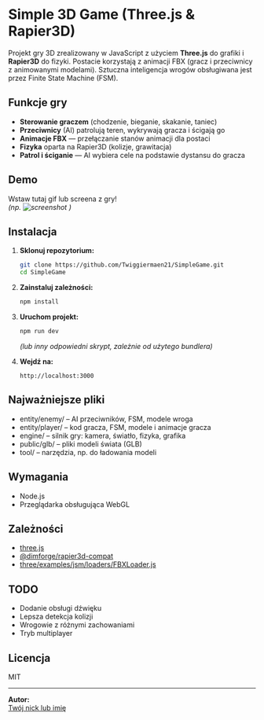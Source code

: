 # Simple 3D Game (Three.js & Rapier3D)

Projekt gry 3D zrealizowany w JavaScript z użyciem **Three.js** do grafiki i **Rapier3D** do fizyki. Postacie korzystają z animacji FBX (gracz i przeciwnicy z animowanymi modelami). Sztuczna inteligencja wrogów obsługiwana jest przez Finite State Machine (FSM).

## Funkcje gry

- **Sterowanie graczem** (chodzenie, bieganie, skakanie, taniec)
- **Przeciwnicy** (AI) patrolują teren, wykrywają gracza i ścigają go
- **Animacje FBX** — przełączanie stanów animacji dla postaci
- **Fizyka** oparta na Rapier3D (kolizje, grawitacja)
- **Patrol i ściganie** — AI wybiera cele na podstawie dystansu do gracza

## Demo

Wstaw tutaj gif lub screena z gry!  
*(np. ![screenshot](./docs/screenshot.png) )*

## Instalacja

1. **Sklonuj repozytorium:**
    ```bash
    git clone https://github.com/Twiggiermaen21/SimpleGame.git
    cd SimpleGame
    ```

2. **Zainstaluj zależności:**
    ```bash
    npm install
    ```

3. **Uruchom projekt:**
    ```bash
    npm run dev
    ```
    *(lub inny odpowiedni skrypt, zależnie od użytego bundlera)*

4. **Wejdź na:**
    ```
    http://localhost:3000
    ```


## Najważniejsze pliki

- entity/enemy/ – AI przeciwników, FSM, modele wroga
- entity/player/ – kod gracza, FSM, modele i animacje gracza
- engine/ – silnik gry: kamera, światło, fizyka, grafika
- public/glb/ – pliki modeli świata (GLB)
- tool/ – narzędzia, np. do ładowania modeli

## Wymagania

- Node.js
- Przeglądarka obsługująca WebGL

## Zależności

- [three.js](https://threejs.org/)
- [@dimforge/rapier3d-compat](https://www.npmjs.com/package/@dimforge/rapier3d-compat)
- [three/examples/jsm/loaders/FBXLoader.js](https://threejs.org/docs/#examples/en/loaders/FBXLoader)

## TODO

- Dodanie obsługi dźwięku
- Lepsza detekcja kolizji
- Wrogowie z różnymi zachowaniami
- Tryb multiplayer

## Licencja

MIT

---

**Autor:**  
[Twój nick lub imię](https://github.com/Twiggiermaen21)


